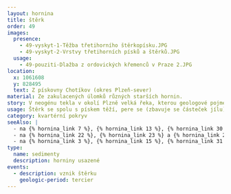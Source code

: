```yaml
---
layout: hornina
title: štěrk
order: 49
images:
  presence:
    - 49-vyskyt-1-Těžba třetihorního štěrkopísku.JPG
    - 49-vyskyt-2-Vrstvy třetihorních písků a štěrků.JPG
  usage:
    - 49-pouziti-Dlažba z ordovických křemenců v Praze 2.JPG
location:
  x: 1061608
  y: 828495
  text: Z pískovny Chotíkov (okres Plzeň-sever)
material: Ze zakulacených úlomků různých starších hornin.
story: V neogénu tekla v okolí Plzně velká řeka, kterou geologové pojmenovali Paleoberounka. Tekla k severozápadu a ústila do sladkovodních jezer pod Krušnými horami. Paleoberounka se zařezávala do starších hornin z různých období a unášela jejich úlomky. Mezi valouny nejčastěji najdeme odolné horniny bohemika (např. proterozoické silicity a spility a ordovické křemence). Místy se objeví části prokřemenělých kmenů karbonských rostlin, které Paleoberounka uvolnila ze sedimentů plzeňské pánve.
usage: Štěrk se spolu s pískem těží, pere se (zbavuje se částeček jílu), zrna štěrku a písku se třídí podle velikosti. Používají se jako plnivo do betonových směsí, do malt a pro další účely ve stavebnictví.
category: kvartérní pokryv
seeAlso: |
  - na {% hornina_link 7 %}, {% hornina_link 13 %}, {% hornina_link 30 %}, {% hornina_link 39 %} - uvidíš, jak vypadají některé z hornin, z nichž jsou mé valouny
  - na {% hornina_link 22 %}, {% hornina_link 23 %} a {% hornina_link 24 %}  - uvidíš, že štěrky vznikaly i na jiných místech a v jiných obdobích
  - na {% hornina_link 3 %}, {% hornina_link 15 %}, {% hornina_link 31 %} a {% hornina_link 43 %} - uvidíš, že ze štěrku může vzniknout pevná hornina
type:
  name: sedimenty
  description: horniny usazené
events:
  - description: vznik štěrku
    geologic-period: tercier
---
```


